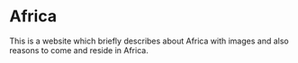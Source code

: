 # Africa
This is a website which briefly describes about Africa with images and also reasons to come and reside in Africa.
